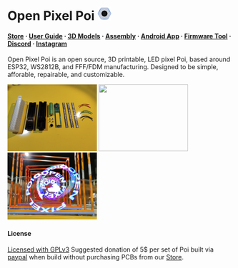 <h1>
Open Pixel Poi
<img src="./Software/open_pixel_poi/android/app/src/main/res/mipmap-xxxhdpi/ic_launcher.png" width="30" height="30" />
</h1>

<h4>
  <a href="https://openpixelpoi.com/">Store</a>
  ·
  <a href="./Firmware/MANUAL.md">User Guide</a>
  ·
  <a href="./Hardware/3D Printable Body/README.md">3D Models</a>
  ·
  <a href="./Hardware/Assembly/README.md">Assembly</a>
  ·
  <a href="./Software/README.md">Android App</a>
  ·
  <a href="https://mitchlol.github.io/#openpixelpoi">Firmware Tool</a>
  ·
  <a href="https://discord.gg/WpPJEskEuM">Discord</a>
  ·
  <a href="https://www.instagram.com/openpixelpoi">Instagram</a>
</h4>

Open Pixel Poi  is an open source, 3D printable, LED pixel Poi, based around ESP32, WS2812B, and FFF/FDM manufacturing.
Designed to be simple, afforable, repairable, and customizable.
<div>
<img src="./Hardware/Assembly/assembly_step_1.jpg" width="200" height="150" />
<img src="./Hardware/Assembly/assembly_step_15.jpg" width="200" height="150" />
<img src="./opp_action_shot.jpg" width="200" height="150" />
</div>

#### License
[Licensed  with GPLv3](https://www.gnu.org/licenses/gpl-3.0.en.html)
Suggested donation of 5$ per set of Poi built via [paypal](https://www.paypal.com/donate/?business=MTYSHEQVNBVNQ&amount=5&no_recurring=1&item_name=For+Creating+%26+Maintaing+Open+Pixel+Poi&currency_code=USD) when build without purchasing PCBs from our <a href="https://openpixelpoi.com/">Store</a>.
